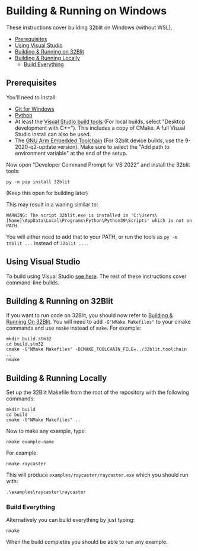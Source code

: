 # Building & Running on Windows <!-- omit in toc -->

These instructions cover building 32blit on Windows (without WSL).

- [Prerequisites](#prerequisites)
- [Using Visual Studio](#using-visual-studio)
- [Building & Running on 32Blit](#building--running-on-32blit)
- [Building & Running Locally](#building--running-locally)
  - [Build Everything](#build-everything)

## Prerequisites

You'll need to install:

 - [Git for Windows](https://git-scm.com/download/win)
 - [Python](https://www.python.org/downloads/)
 - At least the [Visual Studio build tools](https://visualstudio.microsoft.com/downloads/#build-tools-for-visual-studio-2022) (For local builds, select "Desktop development with C++"). This includes a copy of CMake. A full Visual Studio install can also be used.
 - The [GNU Arm Embedded Toolchain](https://developer.arm.com/tools-and-software/open-source-software/developer-tools/gnu-toolchain/gnu-rm/downloads) (For 32blit device builds, use the 9-2020-q2-update version). Make sure to select the "Add path to environment variable" at the end of the setup.

Now open "Developer Command Prompt for VS 2022" and install the 32blit tools:
```
py -m pip install 32blit
```
(Keep this open for building later)

This may result in a waning similar to:

```
WARNING: The script 32blit.exe is installed in 'C:\Users\[Name]\AppData\Local\Programs\Python\Python39\Scripts' which is not on PATH.
```

You will either need to add that to your PATH, or run the tools as `py -m ttblit ...` instead of `32blit ...`.

## Using Visual Studio
To build using Visual Studio [see here](Windows-VisualStudio.md). The rest of these instructions cover command-line builds.

## Building & Running on 32Blit

If you want to run code on 32Blit, you should now refer to [Building & Running On 32Blit](32blit.md). You will need to add `-G"NMake Makefiles"` to your cmake commands and use `nmake` instead of `make`. For example:
```
mkdir build.stm32
cd build.stm32
cmake -G"NMake Makefiles" -DCMAKE_TOOLCHAIN_FILE=../32blit.toolchain ..
nmake
```

## Building & Running Locally

Set up the 32Blit Makefile from the root of the repository with the following commands:

```shell
mkdir build
cd build
cmake -G"NMake Makefiles" ..
```

Now to make any example, type:

```
nmake example-name
```

For example:

```
nmake raycaster
```

This will produce `examples/raycaster/raycaster.exe` which you should run with:

```
.\examples\raycaster\raycaster
```

### Build Everything

Alternatively you can build everything by just typing:

```
nmake
```

When the build completes you should be able to run any example.
